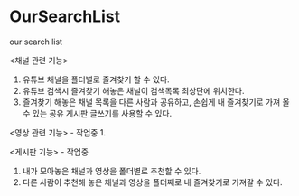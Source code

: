 # OurSearchList
our search list

<채널 관련 기능>
1. 유튜브 채널을 폴더별로 즐겨찾기 할 수 있다.
2. 유튜브 검색시 즐겨찾기 해놓은 채널이 검색목록 최상단에 위치한다.
3. 즐겨찾기 해놓은 채널 목록을 다른 사람과 공유하고, 손쉽게 내 즐겨찾기로 가져 올수 있는 공유 게시판 글쓰기를 사용할 수 있다.

<영상 관련 기능> - 작업중
1. 

<게시판 기능> - 작업중
1. 내가 모아놓은 채널과 영상을 폴더별로 추천할 수 있다.
2. 다른 사람이 추천해 놓은 채널과 영상을 폴더째로 내 즐겨찾기로 가져갈 수 있다.